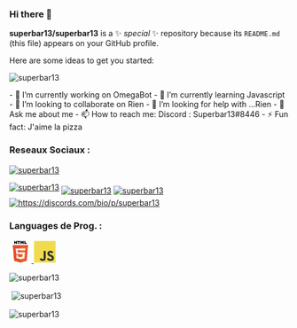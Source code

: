 ### Hi there 👋

**superbar13/superbar13** is a ✨ _special_ ✨ repository because its `README.md` (this file) appears on your GitHub profile.

Here are some ideas to get you started:

<p align="left"> <img src="https://komarev.com/ghpvc/?username=superbar13&label=Profile%20views&color=0e75b6&style=flat" alt="superbar13" /> </p>
- 🔭 I’m currently working on OmegaBot
- 🌱 I’m currently learning Javascript
- 👯 I’m looking to collaborate on Rien
- 🤔 I’m looking for help with ...Rien
- 💬 Ask me about me
- 📫 How to reach me: Discord : Superbar13#8446
- ⚡ Fun fact: J'aime la pizza


<h3 align="left">Reseaux Sociaux :</h3>
<p align="left">
<a href="https://twitter.com/superbar13off" target="blank"><img align="center" src="http://assets.stickpng.com/images/580b57fcd9996e24bc43c53e.png" alt="superbar13" width="40" /></a> <p align="left"> 
<a href="https://twitter.com/superbar13off" target="blank"><img src="https://img.shields.io/twitter/follow/superbar13off?logo=twitter&style=for-the-badge" alt="superbar13"></a> 
<a href="https://instagram.com/superbar13" target="blank"><img src="https://upload.wikimedia.org/wikipedia/commons/thumb/a/a5/Instagram_icon.png/600px-Instagram_icon.png" alt="superbar13" align="middle" width="40"></a> 
<a href="https://www.youtube.com/c/superbar13" target="blank"><img src="https://raw.githubusercontent.com/rahuldkjain/github-profile-readme-generator/master/src/images/icons/Social/youtube.svg" alt="superbar13" align="middle" width="40"></a> 
<a href="https://discord.gg/https://discords.com/bio/p/superbar13" target="blank"><img src="https://upload.wikimedia.org/wikipedia/fr/thumb/4/4f/Discord_Logo_sans_texte.svg/1818px-Discord_Logo_sans_texte.svg.png" alt="https://discords.com/bio/p/superbar13" align="middle" width="40"></a>
</p>

<h3 align="left">Languages de Prog. :</h3>
<a href="https://www.w3.org/html/" target="_blank"> <img src="https://raw.githubusercontent.com/devicons/devicon/master/icons/html5/html5-original-wordmark.svg" alt="html5" height="40" width="40"> </a> 
<a href="https://developer.mozilla.org/en-US/docs/Web/JavaScript" target="_blank"> <img src="https://raw.githubusercontent.com/devicons/devicon/master/icons/javascript/javascript-original.svg" alt="javascript" height="40" width="40"> </a>

<p><img align="center" src="https://github-readme-stats.vercel.app/api/top-langs?username=superbar13&show_icons=true&locale=en&layout=compact" alt="superbar13" /></p>
<p>&nbsp;<img align="center" src="https://github-readme-stats.vercel.app/api?username=superbar13&show_icons=true&locale=en" alt="superbar13" /></p>
<p><img align="center" src="https://github-readme-streak-stats.herokuapp.com/?user=superbar13&" alt="superbar13" /></p>
